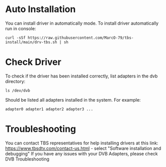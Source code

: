 # Auto Installation
You can install driver in automatically mode.
To install driver automatically run in console:
```
curl -sSf https://raw.githubusercontent.com/MarcO-79/tbs-install/main/drv-tbs.sh | sh
```
# Check Driver
To check if the driver has been installed correctly, list adapters in the dvb directory:
```
ls /dev/dvb
```
Should be listed all adapters installed in the system. For example:
```
adapter0 adapter1 adapter2 adapter3 ...
```
# Troubleshooting
You can contact TBS representatives for help installing drivers at this link: https://www.tbsdtv.com/contact-us.html - select "Software installation and debugging"
If you have any issues with your DVB Adapters, please check DVB Troubleshooting
